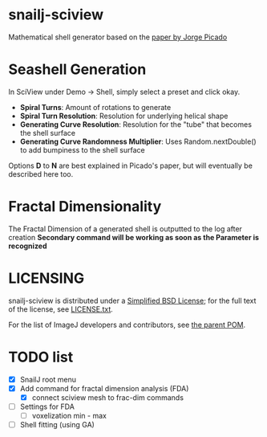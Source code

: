 # snailj-sciview
Mathematical shell generator based on the [paper by Jorge Picado](http://www.mat.uc.pt/~picado/conchas/eng/article.pdf)

# Seashell Generation
In SciView under Demo -> Shell, simply select a preset and click okay.
- __Spiral Turns__: Amount of rotations to generate
- __Spiral Turn Resolution__: Resolution for underlying helical shape
- __Generating Curve Resolution__: Resolution for the "tube" that becomes the shell surface
- __Generating Curve Randomness Multiplier__: Uses Random.nextDouble() to add bumpiness to the shell surface

Options __D__ to __N__ are best explained in Picado's paper, but will eventually be described here too.

# Fractal Dimensionality
The Fractal Dimension of a generated shell is outputted to the log after creation
__Secondary command will be working as soon as the Parameter is recognized__

# LICENSING

snailj-sciview is distributed under a
[Simplified BSD License](http://en.wikipedia.org/wiki/BSD_licenses);
for the full text of the license, see
[LICENSE.txt](https://github.com/imagej/imagej/blob/master/LICENSE.txt).

For the list of ImageJ developers and contributors, see
[the parent POM](https://github.com/imagej/pom-imagej/blob/master/pom.xml).

# TODO list
 - [x] SnailJ root menu
 - [x] Add command for fractal dimension analysis (FDA)
   - [x] connect sciview mesh to frac-dim commands
 - [ ] Settings for FDA
   - [ ] voxelization min - max
 - [ ] Shell fitting (using GA)
